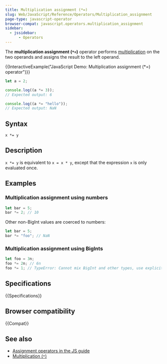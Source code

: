```yaml
---
title: Multiplication assignment (*=)
slug: Web/JavaScript/Reference/Operators/Multiplication_assignment
page-type: javascript-operator
browser-compat: javascript.operators.multiplication_assignment
sidebar:
  - jssidebar:
      - Operators
---
```


The **multiplication assignment (`*=`)** operator performs [multiplication](/en-US/docs/Web/JavaScript/Reference/Operators/Multiplication) on the two operands and assigns the result to the left operand.

{{InteractiveExample("JavaScript Demo: Multiplication assignment (*=) operator")}}

```js interactive-example
let a = 2;

console.log((a *= 3));
// Expected output: 6

console.log((a *= "hello"));
// Expected output: NaN
```

## Syntax

```js-nolint
x *= y
```

## Description

`x *= y` is equivalent to `x = x * y`, except that the expression `x` is only evaluated once.

## Examples

### Multiplication assignment using numbers

```js
let bar = 5;
bar *= 2; // 10
```

Other non-BigInt values are coerced to numbers:

```js
let bar = 5;
bar *= "foo"; // NaN
```

### Multiplication assignment using BigInts

```js
let foo = 3n;
foo *= 2n; // 6n
foo *= 1; // TypeError: Cannot mix BigInt and other types, use explicit conversions
```

## Specifications

{{Specifications}}

## Browser compatibility

{{Compat}}

## See also

- [Assignment operators in the JS guide](/en-US/docs/Web/JavaScript/Guide/Expressions_and_operators#assignment_operators)
- [Multiplication (`*`)](/en-US/docs/Web/JavaScript/Reference/Operators/Multiplication)
